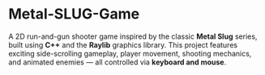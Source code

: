 # Metal-SLUG-Game
A 2D run-and-gun shooter game inspired by the classic **Metal Slug** series, built using **C++** and the **Raylib** graphics library. This project features exciting side-scrolling gameplay, player movement, shooting mechanics, and animated enemies — all controlled via **keyboard and mouse**.
